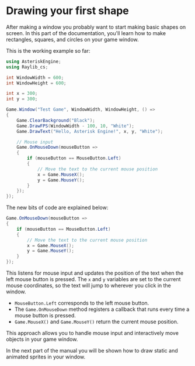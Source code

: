 # Drawing your first shape

After making a window you probably want to start making basic shapes on screen. In this part of the documentation, you'll learn how to make rectangles, squares, and circles on your game window.

This is the working example so far:

```C#
using AsteriskEngine;
using Raylib_cs;

int WindowWidth = 600;
int WindowHeight = 600;

int x = 300;
int y = 300;

Game.Window("Test Game", WindowWidth, WindowHeight, () =>
{
    Game.ClearBackground("Black");
    Game.DrawFPS(WindowWidth - 100, 10, "White");
    Game.DrawText("Hello, Asterisk Engine!", x, y, "White");

    // Mouse input
    Game.OnMouseDown(mouseButton =>
    {
        if (mouseButton == MouseButton.Left)
        {
            // Move the text to the current mouse position
            x = Game.MouseX();
            y = Game.MouseY();
        }
    });
});
```

The new bits of code are explained below:

```C#
Game.OnMouseDown(mouseButton =>
{
    if (mouseButton == MouseButton.Left)
    {
        // Move the text to the current mouse position
        x = Game.MouseX();
        y = Game.MouseY();
    }
});
```
This listens for mouse input and updates the position of the text when the left mouse button is pressed. The `x` and `y` variables are set to the current mouse coordinates, so the text will jump to wherever you click in the window.

- `MouseButton.Left` corresponds to the left mouse button.
- The `Game.OnMouseDown` method registers a callback that runs every time a mouse button is pressed.
- `Game.MouseX()` and `Game.MouseY()` return the current mouse position.

This approach allows you to handle mouse input and interactively move objects in your game window.

In the next part of the manual you will be shown how to draw static and animated sprites in your window.